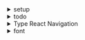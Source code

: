 <details>
<summary>setup</summary>

```js

```

</details>
<details>
<summary>todo</summary>

```js
// fix homescreen aboutUs button
// add more data/content
// changeFocusedInput borderColor
```

```js
// input - textarea
```

</details>

<details>
<summary>Type React Navigation</summary>

RootStack - ParamList

```js
export type MainStackParamList = {
    HomeScreen: undefined;
    BottomTabStack: undefined;
};

const Stack = createNativeStackNavigator<MainStackParamList>();

const MainStack: React.FC = () => {
    return (
        <NavigationContainer>
            <Stack.Navigator
                initialRouteName="HomeScreen"
                screenOptions={{ headerShown: false }}
            >
                <Stack.Screen name="HomeScreen" component={HomeScreen} />
                <Stack.Screen
                    name="BottomTabStack"
                    component={BottomTabStack}
                />
            </Stack.Navigator>
        </NavigationContainer>
    );
};

```

Screen

```js
export type HomeScreenProps = NativeStackScreenProps<
    MainStackParamList,
    "HomeScreen"
>;

const HomeView: React.FC<HomeScreenProps> = ({ navigation, route }) => {
    const { navigate } = navigation;

    return (
        <ScrollView style={styles.container}>
            <LandingView />
            <AboutUsContainer />
        </ScrollView>
    );
};
```

Navigation / Route

```js

// NAVIGATION
export type DetailedCircuitScreenNavigationProp = NativeStackNavigationProp<
    CircuitsStackParamList,
    "DetailedCircuitScreen"
>;

// ROUTE
export type DetailedCircuitScreenRouteProp = RouteProp<
    CircuitsStackParamList,
    "DetailedCircuitScreen"
>;


const DetailedCircuit: React.FC = () => {
    const navigation = useNavigation<BottomTabStackNavigationProp>();
    const route = useRoute<DetailedCircuitScreenRouteProp>();
```

</details>

<details>
<summary>font</summary>

expo install

```js
// add font to: assets/fonts
// expo install expo-font
```

```js
let [fontsLoaded] = useFonts({
    "Playfair-Display": require("../assets/fonts/Playfair-Display.ttf"),
    "Playfair-Display-Bold": require("../assets/fonts/Playfair-Display-Bold.ttf"),
    "Readex-Pro": require("../assets/fonts/Readex-Pro.ttf"),
    "Readex-Pro-Bold": require("../assets/fonts/Readex-Pro-Bold.ttf"),
});
```

</details>
